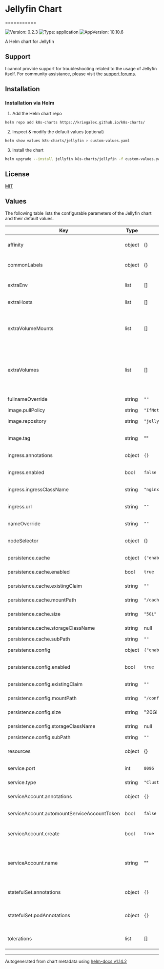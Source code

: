 # Jellyfin Chart
===========

![Version: 0.2.3](https://img.shields.io/badge/Version-0.2.3-informational?style=flat-square) ![Type: application](https://img.shields.io/badge/Type-application-informational?style=flat-square) ![AppVersion: 10.10.6](https://img.shields.io/badge/AppVersion-10.10.6-informational?style=flat-square)

A Helm chart for Jellyfin

## Support

I cannot provide support for troubleshooting related to the usage of Jellyfin itself. For community assistance, please visit the [support forums](https://forum.jellyfin.org/).

## Installation

### Installation via Helm

1. Add the Helm chart repo

```bash
helm repo add k8s-charts https://kriegalex.github.io/k8s-charts/
```

2. Inspect & modify the default values (optional)

```bash
helm show values k8s-charts/jellyfin > custom-values.yaml
```

3. Install the chart

```bash
helm upgrade --install jellyfin k8s-charts/jellyfin -f custom-values.yaml
```

## License

[MIT](../../LICENSE)

## Values

The following table lists the configurable parameters of the Jellyfin chart and their default values.

| Key | Type | Default | Description |
|-----|------|---------|-------------|
| affinity | object | {} | Affinity settings for the Jellyfin pod assignment |
| commonLabels | object | {} | Common Labels for all resources created by this chart |
| extraEnv | list | [] | Additional environment variables for the Jellyfin container |
| extraHosts | list | [] | Additional hosts to add to the pod's /etc/hosts |
| extraVolumeMounts | list | [] | Additional volume mounts for the Jellyfin container @example extraVolumeMounts:   - name: media     mountPath: /media |
| extraVolumes | list | [] | Additional volumes for the Jellyfin pod @example extraVolumes:   - name: media     persistentVolumeClaim:       claimName: nfs-media |
| fullnameOverride | string | `""` | Override the full name of the chart |
| image.pullPolicy | string | `"IfNotPresent"` | Image pull policy |
| image.repository | string | `"jellyfin/jellyfin"` | Docker image repository |
| image.tag | string | "" | Docker image tag If unset, defaults to Chart.appVersion |
| ingress.annotations | object | `{}` | Custom annotations for the ingress |
| ingress.enabled | bool | `false` | Enable the creation of an ingress for the Jellyfin server |
| ingress.ingressClassName | string | `"nginx"` | The ingress class to use |
| ingress.url | string | `""` | The URL for the ingress endpoint to point to the Jellyfin instance |
| nameOverride | string | `""` | Override the name of the chart |
| nodeSelector | object | {} | Node selector for the Jellyfin pod assignment |
| persistence.cache | object | `{"enabled":true,"existingClaim":"","mountPath":"/cache","size":"5Gi","storageClassName":null,"subPath":""}` | Cache directory settings |
| persistence.cache.enabled | bool | `true` | Enable persistent storage for cache |
| persistence.cache.existingClaim | string | `""` | Use an existing PVC for cache |
| persistence.cache.mountPath | string | `"/cache"` | Mount path for cache data |
| persistence.cache.size | string | `"5Gi"` | Size of the PVC for cache |
| persistence.cache.storageClassName | string | null | Storage class for the cache PVC |
| persistence.cache.subPath | string | `""` | Subdirectory to mount |
| persistence.config | object | `{"enabled":true,"existingClaim":"","mountPath":"/config","size":"20Gi","storageClassName":null,"subPath":""}` | Configuration directory settings |
| persistence.config.enabled | bool | `true` | Enable persistent storage for configuration |
| persistence.config.existingClaim | string | `""` | Use an existing PVC for configuration |
| persistence.config.mountPath | string | `"/config"` | Mount path for configuration data |
| persistence.config.size | string | "20Gi (can grow to 100GB+ for big libraries)" | Size of the PVC for configuration |
| persistence.config.storageClassName | string | null | Storage class for the configuration PVC |
| persistence.config.subPath | string | `""` | Subdirectory to mount |
| resources | object | {} | Configure resource requests and limits for the Jellyfin container |
| service.port | int | `8096` | Port the service will use |
| service.type | string | `"ClusterIP"` | Type of Kubernetes service to create |
| serviceAccount.annotations | object | `{}` | Annotations to add to the service account |
| serviceAccount.automountServiceAccountToken | bool | `false` | If the service account token should be auto mounted |
| serviceAccount.create | bool | `true` | Specifies whether a service account should be created |
| serviceAccount.name | string | "" | The name of the service account to use If not set and create is true, a name is generated using the fullname template |
| statefulSet.annotations | object | `{}` | Optional extra annotations to add to the service resource |
| statefulSet.podAnnotations | object | `{}` | Optional extra annotations to add to the pods in the statefulset |
| tolerations | list | [] | Tolerations for the Jellyfin pod assignment |

----------------------------------------------
Autogenerated from chart metadata using [helm-docs v1.14.2](https://github.com/norwoodj/helm-docs/releases/v1.14.2)

